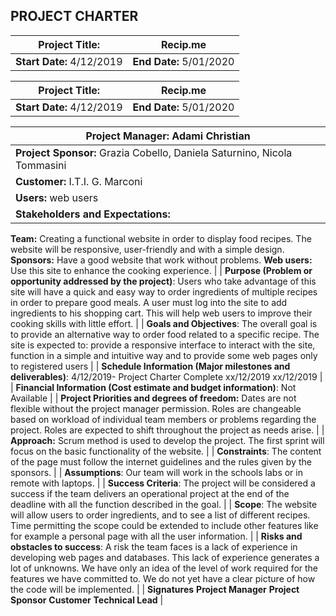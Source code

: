 

## PROJECT CHARTER
| **Project  Title:**        | Recip.me                |
| -------------------------- | ----------------------- |
| **Start  Date:** 4/12/2019 | **End Date:** 5/01/2020 |

| **Project  Title:**        | Recip.me                |
| -------------------------- | ----------------------- |
| **Start  Date:** 4/12/2019 | **End Date:** 5/01/2020 |

| **Project  Manager:** Adami Christian                        |
| ------------------------------------------------------------ |
| **Project  Sponsor:** Grazia Cobello, Daniela Saturnino,  Nicola Tommasini |
| **Customer:**  I.T.I. G. Marconi                             |
| **Users:** web users                                         |
| **Stakeholders  and Expectations:**  
**Team:** Creating a functional website in order to display food recipes.  The website will be responsive, user-friendly and with a simple design.     
**Sponsors:**  Have a good website that work without problems.     **Web users:** Use this  site to enhance the cooking experience. |
| **Purpose  (Problem or opportunity addressed by the project)**:  Users who take advantage of this site will  have a quick and easy way to order ingredients of multiple recipes in order  to prepare good meals. A user must log into the site to add ingredients to  his shopping cart. This will help web users to improve their cooking skills  with little effort. |
| **Goals and  Objectives**:  The overall  goal is to provide an alternative way to order food related to a specific  recipe. The site is expected to: provide a responsive interface to interact  with the site, function in a simple and intuitive way and to provide some web  pages only to registered users |
| **Schedule  Information (Major milestones and deliverables)**:  4/12/2019- Project Charter Complete  xx/12/2019  xx/12/2019 |
| **Financial Information (Cost estimate and budget information)**:  Not Available |
| **Project Priorities and degrees of freedom:**  Dates are not flexible without the project manager permission.  Roles are changeable based on workload of individual team members or problems  regarding the project. Roles are expected to shift throughout the project as needs arise. |
| **Approach:** Scrum method is used to develop the project. The first sprint  will focus on the  basic  functionality of the website. |
| **Constraints**: The content of the page  must follow the internet guidelines and the rules given by the sponsors. |
| **Assumptions**: Our team will work in the schools labs or in remote with  laptops. |
| **Success  Criteria**: The project will be considered a  success if the team delivers an operational project at the end of the  deadline with all the function described in the goal. |
| **Scope**: The website will allow users to  order ingredients, and to see a list of different recipes. Time permitting  the scope could be extended to include other features like for example a personal  page with all the user information. |
| **Risks and  obstacles to success**: A risk the team faces is a lack of  experience in developing web pages and databases. This lack of experience  generates a lot of unknowns. We have  only an idea of the level of work required for the features we have committed  to. We do not yet have a clear picture  of how the code will be implemented. |
| **Signatures**                                                                                                                                                                                                                      **Project Manager**                                                                                                                                                           **Project Sponsor**                                                                                                                                                             **Customer**                                                                                                                                                                                **Technical Lead** | 

  

